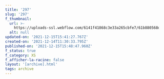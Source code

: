 ```yaml
---
title: '297'
slug: '297'
f_thumbnail:
  url: >-
    https://uploads-ssl.webflow.com/6141f41868c3e33a265cbfe7/61b880568dcef24a0d51f270_297.jpg
  alt: null
updated-on: '2021-12-15T15:41:27.767Z'
created-on: '2021-12-14T11:30:33.795Z'
published-on: '2021-12-15T15:48:47.960Z'
f_status: true
f_category: XS
f_afficher-la-racine: false
layout: '[archive].html'
tags: archive
---
```



